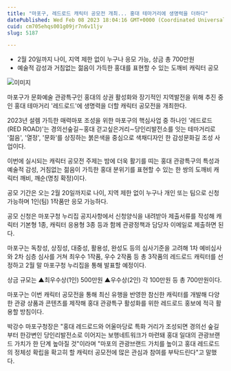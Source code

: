```yaml
---
title: "마포구, 레드로드 캐릭터 공모전 개최... 홍대 테마거리에 생명력을 더하다"
datePublished: Wed Feb 08 2023 18:04:16 GMT+0000 (Coordinated Universal Time)
cuid: cm705ehqs001g09jr7n6v1ljv
slug: 5187

---
```



- 2월 20일까지 나이, 지역 제한 없이 누구나 응모 가능, 상금 총 700만원
- 예술적 감성과 거침없는 젊음이 가득한 홍대를 표현할 수 있는 도깨비 캐릭터 공모

![이미지](https://cdn.hashnode.com/res/hashnode/image/upload/v1739258158923/927b6d0e-572e-4fc3-b36c-b60169b5ad3f.jpeg)

마포구가 문화예술 관광특구인 홍대의 상권 활성화와 장기적인 지역발전을 위해 추진 중인 홍대 테마거리 '레드로드'에 생명력을 더할 캐릭터 공모전을 개최한다.

2023년 설렘 가득한 매력마포 조성을 위한 마포구의 핵심사업 중 하나인 '레드로드(RED ROAD)'는 경의선숲길∼홍대 걷고싶은거리∼당인리발전소를 잇는 테마거리로 '젊음', '열정', '문화'를 상징하는 붉은색을 중심으로 색채디자인 한 감성문화길 조성 사업이다.

이번에 실시되는 캐릭터 공모전 주제는 밤에 더욱 활기를 띠는 홍대 관광특구의 특성과 예술적 감성, 거침없는 젊음이 가득한 홍대 분위기를 표현할 수 있는 한 쌍의 도깨비 캐릭터 깨비, 깨순(명칭 확정)이다.

공모 기간은 오는 2월 20일까지로 나이, 지역 제한 없이 누구나 개인 또는 팀으로 신청 가능하며 1인(팀) 1작품만 응모 가능하다.

공모 신청은 마포구청 누리집 공지사항에서 신청양식을 내려받아 제출서류를 작성해 캐릭터 기본형 1종, 캐릭터 응용형 3종 등과 함께 관광정책과 담당자 이메일로 제출하면 된다.

마포구는 독창성, 상징성, 대중성, 활용성, 완성도 등의 심사기준을 고려해 1차 예비심사와 2차 심층 심사를 거쳐 최우수 1작품, 우수 2작품 등 총 3작품의 레드로드 캐릭터를 선정하고 2월 말 마포구청 누리집을 통해 발표할 예정이다.

상금 규모는 ▲최우수상(1인) 500만원 ▲우수상(2인) 각 100만원 등 총 700만원이다.

마포구는 이번 캐릭터 공모전을 통해 최신 유행을 반영한 참신한 캐릭터를 개발해 다양한 관광 상품과 콘텐츠를 제작해 홍대 관광특구 활성화를 위한 레드로드 홍보에 적극 활용할 방침이다.

박강수 마포구청장은 "홍대 레드로드와 어울마당로 특화 거리가 조성되면 경의선 숲길부터 한강변인 당인리발전소로 이어지는 보행네트워크가 마련돼 홍대 일대의 관광브랜드 가치가 한 단계 높아질 것"이라며 "마포의 관광브랜드 가치를 높이고 홍대 레드로드의 정체성 확립을 확고히 할 캐릭터 공모전에 많은 관심과 참여를 부탁드린다"고 말했다.